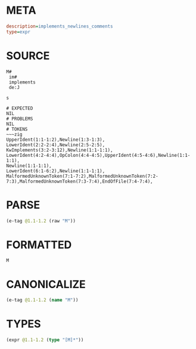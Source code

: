 # META
~~~ini
description=implements_newlines_comments
type=expr
~~~
# SOURCE
~~~roc
M#
 im#
 implements
 de:J 
 
s
~~~
~~~
# EXPECTED
NIL
# PROBLEMS
NIL
# TOKENS
~~~zig
UpperIdent(1:1-1:2),Newline(1:3-1:3),
LowerIdent(2:2-2:4),Newline(2:5-2:5),
KwImplements(3:2-3:12),Newline(1:1-1:1),
LowerIdent(4:2-4:4),OpColon(4:4-4:5),UpperIdent(4:5-4:6),Newline(1:1-1:1),
Newline(1:1-1:1),
LowerIdent(6:1-6:2),Newline(1:1-1:1),
MalformedUnknownToken(7:1-7:2),MalformedUnknownToken(7:2-7:3),MalformedUnknownToken(7:3-7:4),EndOfFile(7:4-7:4),
~~~
# PARSE
~~~clojure
(e-tag @1.1-1.2 (raw "M"))
~~~
# FORMATTED
~~~roc
M
~~~
# CANONICALIZE
~~~clojure
(e-tag @1.1-1.2 (name "M"))
~~~
# TYPES
~~~clojure
(expr @1.1-1.2 (type "[M]*"))
~~~
